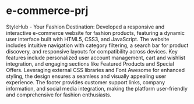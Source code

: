 # e-commerce-prj <br>
<p>StyleHub - Your Fashion Destination: Developed a responsive and interactive e-commerce website for fashion products, featuring a dynamic user interface built with HTML5, CSS3, and JavaScript. The website includes intuitive navigation with category filtering, a search bar for product discovery, and responsive layouts for compatibility across devices. Key features include personalized user account management, cart and wishlist integration, and engaging sections like Featured Products and Special Offers. Leveraging external CSS libraries and Font Awesome for enhanced styling, the design ensures a seamless and visually appealing user experience. The footer provides customer support links, company information, and social media integration, making the platform user-friendly and comprehensive for fashion enthusiasts.</p>
